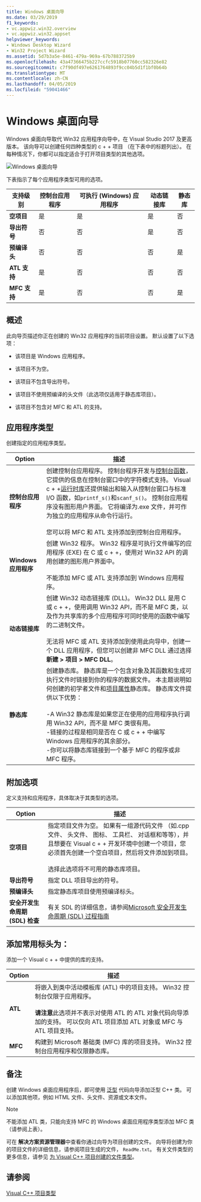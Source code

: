 ```yaml
---
title: Windows 桌面向导
ms.date: 03/29/2019
f1_keywords:
- vc.appwiz.win32.overview
- vc.appwiz.win32.appset
helpviewer_keywords:
- Windows Desktop Wizard
- Win32 Project Wizard
ms.assetid: 5d7b3a5e-8461-479a-969a-67b7883725b9
ms.openlocfilehash: 43a47366475b227ccfc5918b07760cc582326e82
ms.sourcegitcommit: c7f90df497e6261764893f9cc04b5d1f1bf0b64b
ms.translationtype: MT
ms.contentlocale: zh-CN
ms.lasthandoff: 04/05/2019
ms.locfileid: "59041466"
---
```

# <a name="windows-desktop-wizard"></a>Windows 桌面向导

Windows 桌面向导取代 Win32 应用程序向导中，在 Visual Studio 2017 及更高版本。 该向导可以创建任何四种类型的 c + + 项目 （在下表中的标题列出）。 在每种情况下，你都可以指定适合于打开项目类型的其他选项。 

   ![Windows 桌面向导](media/windows-desktop-wizard.png)

下表指示了每个应用程序类型可用的选项。

|支持级别|控制台应用程序|可执行 (Windows) 应用程序|动态链接库|静态库|
|---------------------|-------------------------|----------------------------------------|---------------------------|--------------------|
|**空项目**|是|是|是|否|
|**导出符号**|否|否|是|否|
|**预编译头**|否|否|否|是|
|**ATL 支持**|是|否|否|否|
|**MFC 支持**|是|否|否|是|

## <a name="overview"></a>概述

此向导页描述你正在创建的 Win32 应用程序的当前项目设置。 默认设置了以下选项：

- 该项目是 Windows 应用程序。

- 该项目不为空。

- 该项目不包含导出符号。

- 该项目不使用预编译的头文件（此选项仅适用于静态库项目）。

- 该项目不包含对 MFC 和 ATL 的支持。

## <a name="application-type"></a>应用程序类型

创建指定的应用程序类型。

|Option|描述|
|------------|-----------------|
|**控制台应用程序**|创建控制台应用程序。 控制台程序开发与[控制台函数](https://msdn.microsoft.com/library/ms813137.aspx)，它提供的信息在控制台窗口中的字符模式支持。 Visual c + +[运行时库](../c-runtime-library/c-run-time-library-reference.md)还提供输出和输入从控制台窗口与标准 I/O 函数，如`printf_s()`和`scanf_s()`。 控制台应用程序没有图形用户界面。 它将编译为.exe 文件，并可作为独立的应用程序从命令行运行。<br /><br /> 您可以将 MFC 和 ATL 支持添加到控制台应用程序。|
|**Windows 应用程序**|创建 Win32 程序。 Win32 程序是可执行文件编写的应用程序 (EXE) 在 C 或 c + +，使用对 Win32 API 的调用创建的图形用户界面中。<br /><br /> 不能添加 MFC 或 ATL 支持添加到 Windows 应用程序。|
|**动态链接库**|创建 Win32 动态链接库 (DLL)。 Win32 DLL 是用 C 或 c + +，使用调用 Win32 API，而不是 MFC 类，以及作为共享库的多个应用程序可同时使用的函数中编写的二进制文件。<br /><br /> 无法将 MFC 或 ATL 支持添加到使用此向导中，创建一个 DLL 应用程序，但您可以创建非 MFC DLL 通过选择**新建 > 项目 > MFC DLL**。|
|**静态库**|创建静态库。 静态库是一个包含对象及其函数和生成可执行文件时链接到你的程序的数据文件。 本主题说明如何创建的初学者文件和[项目属性](../build/reference/property-pages-visual-cpp.md)静态库。 静态库文件提供以下优势：<br /><br />-A Win32 静态库是如果您正在使用的应用程序执行调用 Win32 API，而不是 MFC 类很有用。<br />-链接的过程是相同是否在 C 或 c + + 中编写 Windows 应用程序的其余部分。<br />-你可以将静态库链接到一个基于 MFC 的程序或非 MFC 程序。|

## <a name="additional-options"></a>附加选项

定义支持和应用程序，具体取决于其类型的选项。

|Option|描述|
|------------|-----------------|
|**空项目**|指定项目文件为空。 如果有一组源代码文件 （如.cpp 文件、 头文件、 图标、 工具栏、 对话框和等等），并且想要在 Visual c + + 开发环境中创建一个项目，您必须首先创建一个空白项目，然后将文件添加到项目。<br /><br /> 选择此选项将不可用的静态库项目。|
|**导出符号**|指定 DLL 项目导出的符号。|
|**预编译头**|指定静态库项目使用预编译标头。|
|**安全开发生命周期 (SDL) 检查**|有关 SDL 的详细信息，请参阅[Microsoft 安全开发生命周期 (SDL) 过程指南](../build/reference/sdl-enable-additional-security-checks.md)|

## <a name="add-common-headers-for"></a>添加常用标头为：

添加一个 Visual c + + 中提供的库的支持。

|Option|描述|
|------------|-----------------|
|**ATL**|将嵌入到类中活动模板库 (ATL) 中的项目支持。 Win32 控制台仅限于应用程序。<br /><br /> **请注意**此选项并不表示对使用 ATL 的 ATL 对象代码向导添加的支持。 可以仅向 ATL 项目添加 ATL 对象或 MFC 与 ATL 项目支持。|
|**MFC**|构建到 Microsoft 基础类 (MFC) 库的项目支持。 Win32 控制台应用程序和仅限静态库。|

## <a name="remarks"></a>备注

创建 Windows 桌面应用程序后，即可使用 [泛型](../ide/generic-cpp-class-wizard.md) 代码向导添加泛型 C++ 类。 可以添加其他项，例如 HTML 文件、头文件、资源或文本文件。

> [!NOTE]
> 不能添加 ATL 类，只能向支持 MFC 的 Windows 桌面应用程序类型添加 MFC 类（请参阅上表）。

可在 **解决方案资源管理器**中查看你通过向导为项目创建的文件。 向导将创建为你的项目文件的详细信息，请参阅项目生成的文件， `ReadMe.txt`。 有关文件类型的更多信息，请参见 [为 Visual C++ 项目创建的文件类型](../build/reference/file-types-created-for-visual-cpp-projects.md)。

## <a name="see-also"></a>请参阅

[Visual C++ 项目类型](../build/reference/visual-cpp-project-types.md)